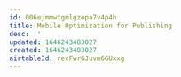 ```yaml
---
id: 006ejmmwtgmlgzopa7v4p4h
title: Mobile Optimization for Publishing
desc: ''
updated: 1646243483027
created: 1646243483027
airtableId: recFwrGJuvm6GUxxg
---
```


